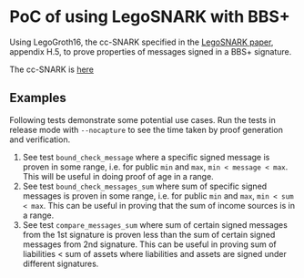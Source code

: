 # PoC of using LegoSNARK with BBS+

Using LegoGroth16, the cc-SNARK specified in the [LegoSNARK paper](https://eprint.iacr.org/2019/142), appendix H.5, to prove properties of messages signed in a BBS+ signature.

The cc-SNARK is [here](https://github.com/lovesh/legogro16/tree/modified)

## Examples
Following tests demonstrate some potential use cases. Run the tests in release mode with `--nocapture` to see the time taken by proof generation and verification.

1. See test `bound_check_message` where a specific signed message is proven in some range, i.e. for public `min` and `max`, `min < message < max`. This will be useful in doing proof of age in a range. 
2. See test `bound_check_messages_sum` where sum of specific signed messages is proven in some range, i.e. for public `min` and `max`, `min < sum < max`. This can be useful in proving that the sum of income sources is in a range.
3. See test `compare_messages_sum` where  sum of certain signed messages from the 1st signature is proven less than the sum of certain signed messages from 2nd signature. This can be useful in proving sum of liabilities < sum of assets where liabilities and assets are signed under different signatures.